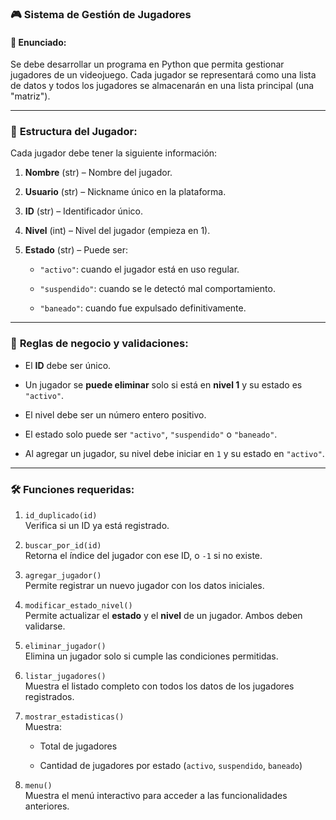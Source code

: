 ### 🎮 **Sistema de Gestión de Jugadores**

#### 📝 Enunciado:

Se debe desarrollar un programa en Python que permita gestionar jugadores de un videojuego. Cada jugador se representará como una lista de datos y todos los jugadores se almacenarán en una lista principal (una "matriz").

----------

### 🎯 **Estructura del Jugador:**

Cada jugador debe tener la siguiente información:

1.  **Nombre** (str) – Nombre del jugador.
    
2.  **Usuario** (str) – Nickname único en la plataforma.
    
3.  **ID** (str) – Identificador único.
    
4.  **Nivel** (int) – Nivel del jugador (empieza en 1).
    
5.  **Estado** (str) – Puede ser:
    
    -   `"activo"`: cuando el jugador está en uso regular.
        
    -   `"suspendido"`: cuando se le detectó mal comportamiento.
        
    -   `"baneado"`: cuando fue expulsado definitivamente.
        

----------

### 📌 **Reglas de negocio y validaciones**:

-   El **ID** debe ser único.
    
-   Un jugador se **puede eliminar** solo si está en **nivel 1** y su estado es `"activo"`.
    
-   El nivel debe ser un número entero positivo.
    
-   El estado solo puede ser `"activo"`, `"suspendido"` o `"baneado"`.
    
-   Al agregar un jugador, su nivel debe iniciar en `1` y su estado en `"activo"`.
    

----------

### 🛠️ **Funciones requeridas:**

1.  `id_duplicado(id)`  
    Verifica si un ID ya está registrado.
    
2.  `buscar_por_id(id)`  
    Retorna el índice del jugador con ese ID, o `-1` si no existe.
    
3.  `agregar_jugador()`  
    Permite registrar un nuevo jugador con los datos iniciales.
    
4.  `modificar_estado_nivel()`  
    Permite actualizar el **estado** y el **nivel** de un jugador. Ambos deben validarse.
    
5.  `eliminar_jugador()`  
    Elimina un jugador solo si cumple las condiciones permitidas.
    
6.  `listar_jugadores()`  
    Muestra el listado completo con todos los datos de los jugadores registrados.
    
7.  `mostrar_estadisticas()`  
    Muestra:
    
    -   Total de jugadores
        
    -   Cantidad de jugadores por estado (`activo`, `suspendido`, `baneado`)
        
8.  `menu()`  
    Muestra el menú interactivo para acceder a las funcionalidades anteriores.
    


<!--stackedit_data:
eyJoaXN0b3J5IjpbLTMzMzg4NzA4MSwxMTc3ODU1NjE4XX0=
-->